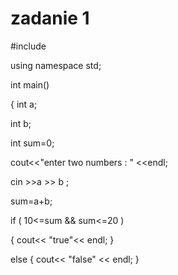 # zadanie 1

#include <iostream>

using namespace std;

int main()
   
{
   int a;
   
   int b;
   
   int sum=0;
   
   cout<<"enter two numbers : " <<endl;
   
   cin  >>a >> b ;

   sum=a+b;

if ( 10<=sum && sum<=20  )
   
{
    cout<< "true"<< endl;
}
   
else
{
    cout<< "false" << endl;
}
